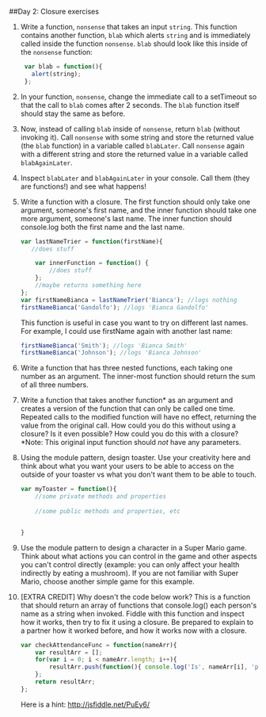 ##Day 2: Closure exercises
1. Write a function, `nonsense` that takes an input `string`. This function contains another function, `blab` which alerts `string` and is immediately called inside the function `nonsense`. `blab` should look like this inside of the `nonsense` function:

	```javascript
	 var blab = function(){
	   alert(string);
	 };
	 ```

1. In your function, `nonsense`, change the immediate call to a setTimeout so that the call to `blab` comes after 2 seconds. The `blab` function itself should stay the same as before.

1. Now, instead of calling `blab` inside of `nonsense`, return `blab` (without invoking it). Call `nonsense` with some string and store the returned value (the `blab` function) in a variable called `blabLater`. Call `nonsense` again with a different string and store the returned value in a variable called `blabAgainLater`.

1. Inspect `blabLater` and `blabAgainLater` in your console. Call them (they are functions!) and see what happens!


1. Write a function with a closure. The first function should only take one argument, someone's first name, and the inner function should take one more argument, someone's last name. The inner function should console.log both the first name and the last name.
	```javascript
	var lastNameTrier = function(firstName){
	   //does stuff
	
	    var innerFunction = function() { 
	        //does stuff
	    };
	    //maybe returns something here
	};
	var firstNameBianca = lastNameTrier('Bianca'); //logs nothing
	firstNameBianca('Gandolfo'); //logs 'Bianca Gandolfo' 
	```      
	This function is useful in case you want to try on different last names. For example, I could use firstName again with another last name:

	```javascript
	firstNameBianca('Smith'); //logs 'Bianca Smith'
	firstNameBianca('Johnson'); //logs 'Bianca Johnson'
	```       
       

1. Write a function that has three nested functions, each taking one number as an argument. The inner-most function should return the sum of all three numbers.

1. Write a function that takes another function\* as an argument and creates a version of the function that can only be called one time. Repeated calls to the modified function will have no effect, returning the value from the original call. How could you do this without using a closure? Is it even possible? How could you do this with a closure? \*Note: This original input function should *not* have any parameters.

1. Using the module pattern, design toaster. Use your creativity here and think about what you want your users to be able to access on the outside of your toaster vs what you don't want them to be able to touch.
		
	```javascript
	var myToaster = function(){
	    //some private methods and properties
	    
	    //some public methods and properties, etc
	
	
	}
	```


1. Use the module pattern to design a character in a Super Mario game. Think about what actions you can control in the game and other aspects you can't control directly (example:  you can only affect your health indirectly by eating a mushroom). If you are not familiar with Super Mario, choose another simple game for this example.

1. [EXTRA CREDIT] Why doesn't the code below work? This is a function that should return an array of functions that console.log() each person's name as a string when invoked. Fiddle with this function and inspect how it works, then try to fix it using a closure. Be prepared to explain to a partner how it worked before, and how it works now with a closure. 

	```javascript
	var checkAttendanceFunc = function(nameArr){
		var resultArr = [];
		for(var i = 0; i < nameArr.length; i++){
			resultArr.push(function(){ console.log('Is', nameArr[i], 'present?', i)})
		};
		return resultArr;
	};
	```
	Here is a hint: http://jsfiddle.net/PuEy6/
